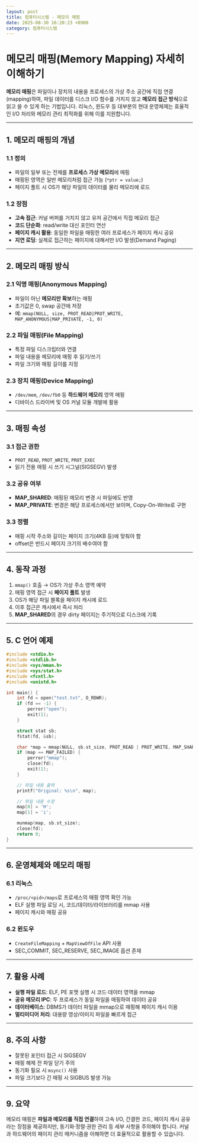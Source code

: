 ```yaml
---
layout: post
title: 컴퓨터시스템 - 메모리 매핑
date: 2025-08-30 16:20:23 +0900
category: 컴퓨터시스템
---
```

# 메모리 매핑(Memory Mapping) 자세히 이해하기

**메모리 매핑**은 파일이나 장치의 내용을 프로세스의 가상 주소 공간에 직접 연결(mapping)하여, 파일 데이터를 디스크 I/O 함수를 거치지 않고 **메모리 접근 방식**으로 읽고 쓸 수 있게 하는 기법입니다. 리눅스, 윈도우 등 대부분의 현대 운영체제는 효율적인 I/O 처리와 메모리 관리 최적화를 위해 이를 지원합니다.

---

## 1. 메모리 매핑의 개념

### 1.1 정의
- 파일의 일부 또는 전체를 **프로세스 가상 메모리**에 매핑
- 매핑된 영역은 일반 메모리처럼 접근 가능 (`*ptr = value;`)
- 페이지 폴트 시 OS가 해당 파일의 데이터를 물리 메모리에 로드

### 1.2 장점
- **고속 접근**: 커널 버퍼를 거치지 않고 유저 공간에서 직접 메모리 접근
- **코드 단순화**: read/write 대신 포인터 연산
- **페이지 캐시 활용**: 동일한 파일을 매핑한 여러 프로세스가 페이지 캐시 공유
- **지연 로딩**: 실제로 접근하는 페이지에 대해서만 I/O 발생(Demand Paging)

---

## 2. 메모리 매핑 방식

### 2.1 익명 매핑(Anonymous Mapping)
- 파일이 아닌 **메모리만 확보**하는 매핑
- 초기값은 0, swap 공간에 저장
- 예: `mmap(NULL, size, PROT_READ|PROT_WRITE, MAP_ANONYMOUS|MAP_PRIVATE, -1, 0)`

### 2.2 파일 매핑(File Mapping)
- 특정 파일 디스크립터와 연결
- 파일 내용을 메모리에 매핑 후 읽기/쓰기
- 파일 크기와 매핑 길이를 지정

### 2.3 장치 매핑(Device Mapping)
- `/dev/mem`, `/dev/fb0` 등 **하드웨어 메모리** 영역 매핑
- 디바이스 드라이버 및 OS 커널 모듈 개발에 활용

---

## 3. 매핑 속성

### 3.1 접근 권한
- `PROT_READ`, `PROT_WRITE`, `PROT_EXEC`
- 읽기 전용 매핑 시 쓰기 시그널(SIGSEGV) 발생

### 3.2 공유 여부
- **MAP_SHARED**: 매핑된 메모리 변경 시 파일에도 반영
- **MAP_PRIVATE**: 변경은 해당 프로세스에서만 보이며, Copy-On-Write로 구현

### 3.3 정렬
- 매핑 시작 주소와 길이는 페이지 크기(4KB 등)에 맞춰야 함
- offset은 반드시 페이지 크기의 배수여야 함

---

## 4. 동작 과정

1. `mmap()` 호출 → OS가 가상 주소 영역 예약
2. 매핑 영역 접근 시 **페이지 폴트** 발생
3. OS가 해당 파일 블록을 페이지 캐시에 로드
4. 이후 접근은 캐시에서 즉시 처리
5. **MAP_SHARED**의 경우 dirty 페이지는 주기적으로 디스크에 기록

---

## 5. C 언어 예제

```c
#include <stdio.h>
#include <stdlib.h>
#include <sys/mman.h>
#include <sys/stat.h>
#include <fcntl.h>
#include <unistd.h>

int main() {
    int fd = open("test.txt", O_RDWR);
    if (fd == -1) {
        perror("open");
        exit(1);
    }

    struct stat sb;
    fstat(fd, &sb);

    char *map = mmap(NULL, sb.st_size, PROT_READ | PROT_WRITE, MAP_SHARED, fd, 0);
    if (map == MAP_FAILED) {
        perror("mmap");
        close(fd);
        exit(1);
    }

    // 파일 내용 출력
    printf("Original: %s\n", map);

    // 파일 내용 수정
    map[0] = 'H';
    map[1] = 'i';

    munmap(map, sb.st_size);
    close(fd);
    return 0;
}
```

---

## 6. 운영체제와 메모리 매핑

### 6.1 리눅스
- `/proc/<pid>/maps`로 프로세스의 매핑 영역 확인 가능
- ELF 실행 파일 로딩 시, 코드/데이터/라이브러리를 mmap 사용
- 페이지 캐시와 매핑 공유

### 6.2 윈도우
- `CreateFileMapping` + `MapViewOfFile` API 사용
- SEC_COMMIT, SEC_RESERVE, SEC_IMAGE 옵션 존재

---

## 7. 활용 사례

- **실행 파일 로드**: ELF, PE 포맷 실행 시 코드·데이터 영역을 mmap
- **공유 메모리 IPC**: 두 프로세스가 동일 파일을 매핑하여 데이터 공유
- **데이터베이스**: DBMS가 데이터 파일을 mmap으로 매핑해 페이지 캐시 이용
- **멀티미디어 처리**: 대용량 영상/이미지 파일을 빠르게 접근

---

## 8. 주의 사항

- 잘못된 포인터 접근 시 SIGSEGV
- 매핑 해제 전 파일 닫기 주의
- 동기화 필요 시 `msync()` 사용
- 파일 크기보다 긴 매핑 시 SIGBUS 발생 가능

---

## 9. 요약

메모리 매핑은 **파일과 메모리를 직접 연결**하여 고속 I/O, 간결한 코드, 페이지 캐시 공유라는 장점을 제공하지만, 동기화·정렬·권한 관리 등 세부 사항을 주의해야 합니다. 커널과 하드웨어의 페이지 관리 메커니즘을 이해하면 더 효율적으로 활용할 수 있습니다.